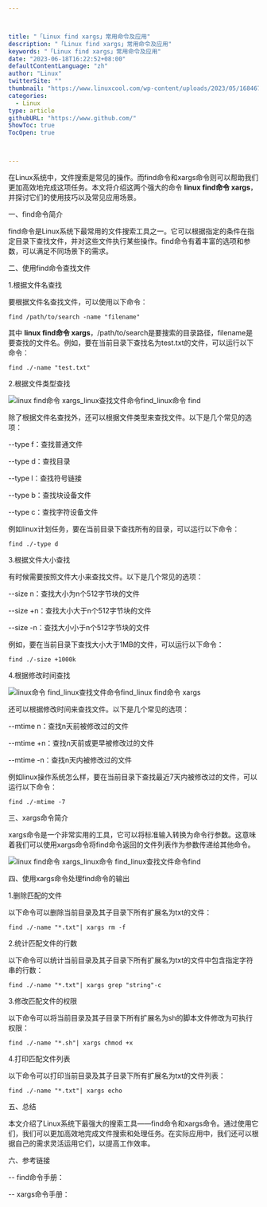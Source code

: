 ```yaml
---



title: "「Linux find xargs」常用命令及应用"
description: "「Linux find xargs」常用命令及应用"
keywords: "「Linux find xargs」常用命令及应用"
date: "2023-06-18T16:22:52+08:00"
defaultContentLanguage: "zh"
author: "Linux"
twitterSite: ""
thumbnail: "https://www.linuxcool.com/wp-content/uploads/2023/05/1684671083415_0.jpg"
categories:
  - Linux
type: article
githubURL: "https://www.github.com/"
ShowToc: true
TocOpen: true



---
```


在Linux系统中，文件搜索是常见的操作。而find命令和xargs命令则可以帮助我们更加高效地完成这项任务。本文将介绍这两个强大的命令 **linux find命令 xargs**，并探讨它们的使用技巧以及常见应用场景。

一、find命令简介

find命令是Linux系统下最常用的文件搜索工具之一。它可以根据指定的条件在指定目录下查找文件，并对这些文件执行某些操作。find命令有着丰富的选项和参数，可以满足不同场景下的需求。

二、使用find命令查找文件

1.根据文件名查找

要根据文件名查找文件，可以使用以下命令：

```
find /path/to/search -name "filename"
```

其中 **linux find命令 xargs**，/path/to/search是要搜索的目录路径，filename是要查找的文件名。例如，要在当前目录下查找名为test.txt的文件，可以运行以下命令：

```
find ./-name "test.txt"
```

2.根据文件类型查找

![linux find命令 xargs_linux查找文件命令find_linux命令 find](https://www.linuxcool.com/wp-content/uploads/2023/05/1684671083415_0.jpg)

除了根据文件名查找外，还可以根据文件类型来查找文件。以下是几个常见的选项：

--type f：查找普通文件

--type d：查找目录

--type l：查找符号链接

--type b：查找块设备文件

--type c：查找字符设备文件

例如linux计划任务，要在当前目录下查找所有的目录，可以运行以下命令：

```
find ./-type d
```

3.根据文件大小查找

有时候需要按照文件大小来查找文件。以下是几个常见的选项：

--size n：查找大小为n个512字节块的文件

--size +n：查找大小大于n个512字节块的文件

--size -n：查找大小小于n个512字节块的文件

例如，要在当前目录下查找大小大于1MB的文件，可以运行以下命令：

```
find ./-size +1000k
```

4.根据修改时间查找

![linux命令 find_linux查找文件命令find_linux find命令 xargs](https://www.linuxcool.com/wp-content/uploads/2023/05/1684671083415_1.jpg)

还可以根据修改时间来查找文件。以下是几个常见的选项：

--mtime n：查找n天前被修改过的文件

--mtime +n：查找n天前或更早被修改过的文件

--mtime -n：查找n天内被修改过的文件

例如linux操作系统怎么样，要在当前目录下查找最近7天内被修改过的文件，可以运行以下命令：

```
find ./-mtime -7
```

三、xargs命令简介

xargs命令是一个非常实用的工具，它可以将标准输入转换为命令行参数。这意味着我们可以使用xargs命令将find命令返回的文件列表作为参数传递给其他命令。

![linux find命令 xargs_linux命令 find_linux查找文件命令find](https://www.linuxcool.com/wp-content/uploads/2023/05/1684671083415_2.png)

四、使用xargs命令处理find命令的输出

1.删除匹配的文件

以下命令可以删除当前目录及其子目录下所有扩展名为txt的文件：

```
find ./-name "*.txt"| xargs rm -f
```

2.统计匹配文件的行数

以下命令可以统计当前目录及其子目录下所有扩展名为txt的文件中包含指定字符串的行数：

```
find ./-name "*.txt"| xargs grep "string"-c
```

3.修改匹配文件的权限

以下命令可以将当前目录及其子目录下所有扩展名为sh的脚本文件修改为可执行权限：

```
find ./-name "*.sh"| xargs chmod +x
```

4.打印匹配文件列表

以下命令可以打印当前目录及其子目录下所有扩展名为txt的文件列表：

```
find ./-name "*.txt"| xargs echo
```

五、总结

本文介绍了Linux系统下最强大的搜索工具——find命令和xargs命令。通过使用它们，我们可以更加高效地完成文件搜索和处理任务。在实际应用中，我们还可以根据自己的需求灵活运用它们，以提高工作效率。

六、参考链接

-- find命令手册：

-- xargs命令手册：